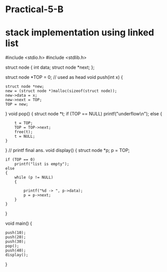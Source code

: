 # Practical-5-B
# stack implementation using linked list #

#include <stdio.h>
#include <stdlib.h>

struct node
{
    int data;
    struct node *next;
};

struct node *TOP = 0; // used as head
void push(int x)
{

    struct node *new;
    new = (struct node *)malloc(sizeof(struct node));
    new->data = x;
    new->next = TOP;
    TOP = new;
}
void pop()
{
    struct node *t;
    if (TOP == NULL)
        printf("underflow\n");
    else
    {

        t = TOP;
        TOP = TOP->next;
        free(t);
        t = NULL;
    }
}
// printf final ans.
void display()
{
    struct node *p;
    p = TOP;

    if (TOP == 0)
        printf("list is empty");
    else
    {
        while (p != NULL)
        {

            printf("%d -> ", p->data);
            p = p->next;
        }
    }
}

void main()
{

    push(10);
    push(20);
    push(30);
    pop();
    push(40);
    display();
}
